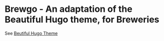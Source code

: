 # Brewgo - An adaptation of the Beautiful Hugo theme, for Breweries

See [Beutiful Hugo Theme](https://github.com/halogenica/beautifulhugo)

